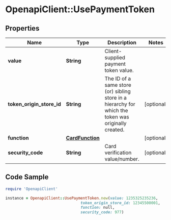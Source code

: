 # OpenapiClient::UsePaymentToken

## Properties

Name | Type | Description | Notes
------------ | ------------- | ------------- | -------------
**value** | **String** | Client-supplied payment token value. | 
**token_origin_store_id** | **String** | The ID of a same store (or) sibling store in a hierarchy for which the token was originally created. | [optional] 
**function** | [**CardFunction**](CardFunction.md) |  | [optional] 
**security_code** | **String** | Card verification value/number. | [optional] 

## Code Sample

```ruby
require 'OpenapiClient'

instance = OpenapiClient::UsePaymentToken.new(value: 1235325235236,
                                 token_origin_store_id: 12345500001,
                                 function: null,
                                 security_code: 977)
```



